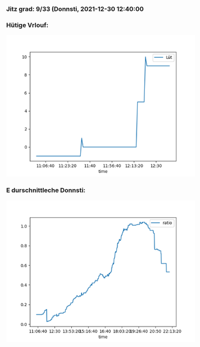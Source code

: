 ### Jitz grad: 9/33 (Donnsti, 2021-12-30 12:40:00

### Hütige Vrlouf:
![Graph](Today.png)

### E durschnittleche Donnsti:
![Graph](Donnsti.png)